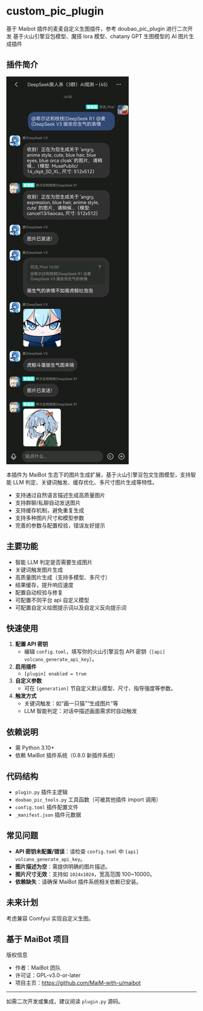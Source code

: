 # custom_pic_plugin
基于 Maibot 插件的麦麦自定义生图插件，参考 doubao_pic_plugin 进行二次开发
基于火山引擎豆包模型、魔搭 lora 模型、chatany GPT 生图模型的 AI 图片生成插件

## 插件简介

![alt text](./md_pic/70F9287538F77AC42696F002866C16BA.png)

本插件为 MaiBot 生态下的图片生成扩展，基于火山引擎豆包文生图模型，支持智能 LLM 判定、关键词触发、缓存优化、多尺寸图片生成等特性。

- 支持通过自然语言描述生成高质量图片
- 支持群聊/私聊自动发送图片
- 支持缓存机制，避免重复生成
- 支持多种图片尺寸和模型参数
- 完善的参数与配置校验，错误友好提示

## 主要功能

- 智能 LLM 判定是否需要生成图片
- 关键词触发图片生成
- 高质量图片生成（支持多模型、多尺寸）
- 结果缓存，提升响应速度
- 配置自动校验与修复
- 可配置不同平台 api 自定义模型
- 可配置自定义绘图提示词以及自定义反向提示词

## 快速使用

1. **配置 API 密钥**
   - 编辑 `config.toml`，填写你的火山引擎豆包 API 密钥（`[api] volcano_generate_api_key`）。
2. **启用插件**
   - `[plugin] enabled = true`
3. **自定义参数**
   - 可在 `[generation]` 节自定义默认模型、尺寸、指导强度等参数。
4. **触发方式**
   - 关键词触发：如“画一只猫”“生成图片”等
   - LLM 智能判定：对话中描述画面需求时自动触发

## 依赖说明

- 需 Python 3.10+
- 依赖 MaiBot 插件系统（0.8.0 新插件系统）

## 代码结构

- `plugin.py` 插件主逻辑
- `doubao_pic_tools.py` 工具函数（可被其他插件 import 调用）
- `config.toml` 插件配置文件
- `_manifest.json` 插件元数据


## 常见问题

- **API 密钥未配置/错误**：请检查 `config.toml` 中 `[api] volcano_generate_api_key`。
- **图片描述为空**：需提供明确的图片描述。
- **图片尺寸无效**：支持如 `1024x1024`，宽高范围 100~10000。
- **依赖缺失**：请确保 MaiBot 插件系统相关依赖已安装。

## 未来计划

考虑兼容 Comfyui 实现自定义生图。

## 基于 MaiBot 项目

版权信息

- 作者：MaiBot 团队
- 许可证：GPL-v3.0-or-later
- 项目主页：https://github.com/MaiM-with-u/maibot

---

如需二次开发或集成，建议阅读 `plugin.py` 源码。